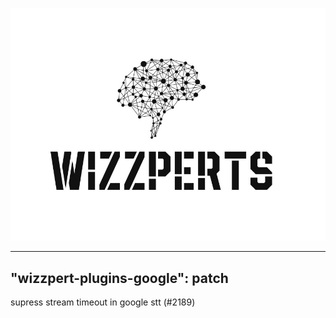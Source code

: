 ![Wizzpert Logo](wizzpert-plugins/assets/logo.png)

---
"wizzpert-plugins-google": patch
---

supress stream timeout in google stt (#2189)
